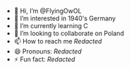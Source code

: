 - 👋 Hi, I’m @FlyingOwOL
- 👀 I’m interested in 1940's Germany
- 🌱 I’m currently learning C
- 💞️ I’m looking to collaborate on Poland
- 📫 How to reach me *Redacted*
- 😄 Pronouns: *Redacted*
- ⚡ Fun fact: *Redacted*

<!---
FlyingOwOL/FlyingOwOL is a ✨ special ✨ repository because its `README.md` (this file) appears on your GitHub profile.
You can click the Preview link to take a look at your changes.
--->
